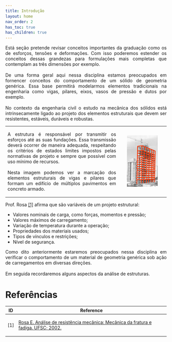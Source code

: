 ```yaml
---
title: Introdução
layout: home
nav_order: 2
has_toc: true
has_children: true
---
```


<p align="justify">
    Está seção pretende revisar conceitos importantes da graduação como os de esforços, tensões e deformações. Com isso poderemos estender os conceitos dessas grandezas para formulações mais completas que contemplam as três dimensões por exemplo. 
    <br><br>
    De uma forma geral aqui nessa disciplina estamos preocupados em fornencer conceitos do comportamento de um sólido de geometria genérica. Essa base permitirá modelarmos elementos tradicionais na engenharia como vigas, pilares, eixos, vasos de pressão e dutos por exemplo.
    <br><br>
    No contexto da engenharia civil o estudo na mecânica dos sólidos está intrinsecamente ligado ao projeto dos elementos estruturais que devem ser resistentes, estáveis, duráveis e robustas. 
</p>

<table>
  <tr>
    <td style="width:70%;">
      <p align="justify">
        A estrutura é responsável por transmitir os esforços até as suas fundações. Essa transmissão deverá ocorrer de maneira adequada, respeitando os critérios de estados limites impostos pelas normativas de projeto e sempre que possível com uso mínimo de recursos. 
        <br><br>
        Nesta imagem podemos ver a marcação dos elementos estruturais de vigas e pilares que formam um edifício de múltiplos pavimentos em concreto armado.
      </p>
    </td>
    <td style="width:30%; text-align: center;"><img src="assets/images/int-est.png" width="70%" height="auto"/></td>  
  </tr>
</table>

<p align="justify">
    Prof. Rosa <a href="#ref1">[1]</a> afirma que são variáveis de um projeto estrutural:
</p>

<ul>
    <li>Valores nominais de carga, como forças, momentos e pressão;</li>
    <li>Valores máximos de carregamento;</li>
    <li>Variação de temperatura durante a operação;</li>
    <li>Propriedades dos materiais usados;</li>
    <li>Tipos de vínculos e restrições;</li>
    <li>Nível de segurança.</li>
</ul>

<p align="justify">
    Como dito anteriormente estaremos preocupados nessa disciplina em verificar o comportamento de um material de geometria genérica sob ação de carregamentos em diversas direções.
    <br><br>
    Em seguida recordaremos alguns aspectos da análise de estruturas.
</p>

<h1>Referências</h1>

<table>
    <thead>
        <tr>
            <th>ID</th>
            <th>Reference</th>
        </tr>
    </thead>
    <tbody>
        <tr>
            <td><p align = "center" id = "ref1">[1]</p></td>
            <td><p align = "left"><a href="https://doi.org/10.1007/s00521-016-2328-2" target="_blank" rel="noopener noreferrer">Rosa E. Análise de resistência mecânica: Mecânica da fratura e fadiga. UFSC; 2002.</a></p></td>
        </tr>
    </tbody>
</table>